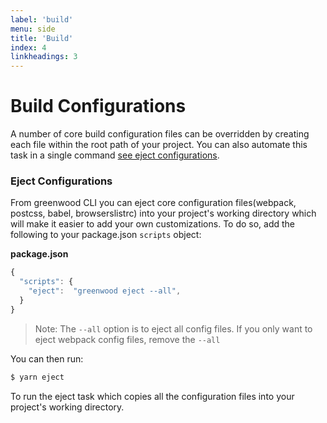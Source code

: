 ```yaml
---
label: 'build'
menu: side
title: 'Build'
index: 4
linkheadings: 3
---
```


# Build Configurations

A number of core build configuration files can be overridden by creating each file within the root path of your project. You can also automate this task in a single command [see eject configurations](#eject-configurations).

### Eject Configurations

From greenwood CLI you can eject core configuration files(webpack, postcss, babel, browserslistrc) into your project's working directory which will make it easier to add your own customizations.  To do so, add the following to your package.json `scripts` object:

**package.json**

```js
{
  "scripts": {
    "eject":  "greenwood eject --all",
  }
}

```

> Note: The `--all` option is to eject all config files. If you only want to eject webpack config files, remove the `--all`

You can then run:

```bash
$ yarn eject
```

To run the eject task which copies all the configuration files into your project's working directory.
